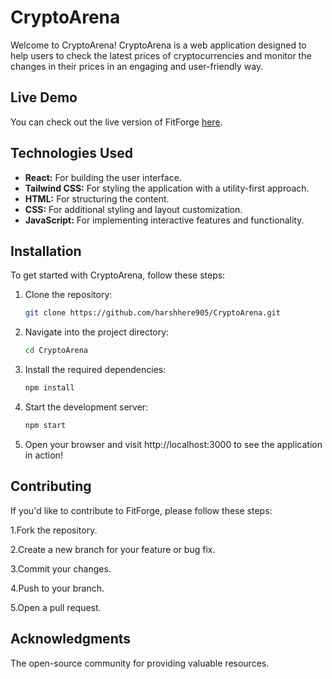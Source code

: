 # CryptoArena

Welcome to CryptoArena! CryptoArena is a web application designed to help users to check the latest prices of cryptocurrencies and monitor the changes in their prices in an engaging and user-friendly way.

## Live Demo

You can check out the live version of FitForge [here](https://crypto-arena-grand.netlify.app/).

## Technologies Used

- **React:** For building the user interface.
- **Tailwind CSS:** For styling the application with a utility-first approach.
- **HTML:** For structuring the content.
- **CSS:** For additional styling and layout customization.
- **JavaScript:** For implementing interactive features and functionality.

## Installation

To get started with CryptoArena, follow these steps:

1. Clone the repository:
   ```bash
   git clone https://github.com/harshhere905/CryptoArena.git
2. Navigate into the project directory:
   ```bash
   cd CryptoArena
3. Install the required dependencies:
   ```bash
   npm install
4. Start the development server:
   ```bash
   npm start
5. Open your browser and visit http://localhost:3000 to see the application in action!

## Contributing
If you'd like to contribute to FitForge, please follow these steps:

1.Fork the repository.

2.Create a new branch for your feature or bug fix.

3.Commit your changes.

4.Push to your branch.

5.Open a pull request.

## Acknowledgments
The open-source community for providing valuable resources.
